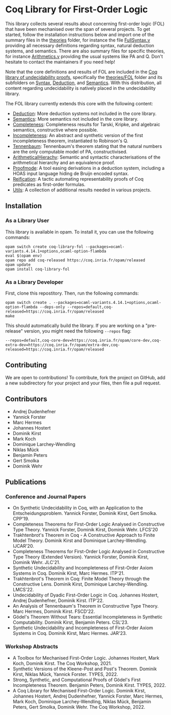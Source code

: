 # Coq Library for First-Order Logic

This library collects several results about concerning first-order logic (FOL) that have been mechanised over the span of several projects. To get started, follow the installation instructions below and import one of the summary files in the [theories](theories) folder, for instance the file [FullSyntax.v](theories/FullSyntax.v) providing all necessary definitions regarding syntax, natural deduction systems, and semantics. There are also summary files for specific theories, for instance [Arithmetics.v](theories/Arithmetics.v) providing the usual systems like PA and Q. Don't hesitate to contact the maintainers if you need help!

Note that the core definitions and results of FOL are included in the [Coq library of undecidability proofs](https://github.com/uds-psl/coq-library-undecidability), specifically the [theories/FOL](https://github.com/uds-psl/coq-library-undecidability/tree/coq-8.16/theories/FOL) folder and its subfolders on [Syntax](https://github.com/uds-psl/coq-library-undecidability/tree/coq-8.16/theories/FOL/Syntax), [Deduction](https://github.com/uds-psl/coq-library-undecidability/tree/coq-8.16/theories/FOL/Deduction), and [Semantics](https://github.com/uds-psl/coq-library-undecidability/tree/coq-8.16/theories/FOL/Semantics). With this distribution, all content regarding undecidability is natively placed in the undecidability library.

The FOL library currently extends this core with the following content:

- [Deduction](theories/Deduction): More deduction systems not included in the core library.
- [Semantics](theories/Semantics): More semantics not included in the core library.
- [Completeness](theories/Completeness): Completeness results for Tarski, Kripke, and algebraic semantics, constructive where possible.
- [Incompleteness](theories/Incompleteness): An abstract and synthetic version of the first incompleteness theorem, instantiated to Robinson's Q.
- [Tennenbaum](theories/Tennenbaum): Tennenbaum's theorem stating that the natural numbers are the only computable model of PA, constructivised.
- [ArithmeticalHierachy](theories/ArithmeticalHierarchy): Semantic and syntactic characterisations of the arithmetical hierarchy and an equivalence proof.
- [Proofmode](theories/Proofmode): A tool easing derivations in a deduction system, including a HOAS input language hiding de Bruijn encoded syntax.
- [Reification](theories/Reification): A tactic automating representability proofs of Coq predicates as first-order formulas.
- [Utils](theories/Utils): A collection of additional results needed in various projects.

## Installation

### As a Library User

This library is available in opam. To install it, you can use the following commands:

```
opam switch create coq-library-fol --packages=ocaml-variants.4.14.1+options,ocaml-option-flambda
eval $(opam env)
opam repo add coq-released https://coq.inria.fr/opam/released
opam update
opam install coq-library-fol
```

### As a Library Developer

First, clone this repostitory. Then, run the following commands:

```
opam switch create . --packages=ocaml-variants.4.14.1+options,ocaml-option-flambda --deps-only --repos=default,coq-released=https://coq.inria.fr/opam/released
make
```

This should automatically build the library. If you are working on a "pre-release" version, you might need the following `--repos` flag:
```
--repos=default,coq-core-dev=https://coq.inria.fr/opam/core-dev,coq-extra-dev=https://coq.inria.fr/opam/extra-dev,coq-released=https://coq.inria.fr/opam/released
```
## Contributing

We are open to contributions! To contribute, fork the project on GitHub, add a new subdirectory for your project and your files, then file a pull request.


## Contributors

- Andrej Dudenhefner
- Yannick Forster
- Marc Hermes
- Johannes Hostert
- Dominik Kirst
- Mark Koch
- Dominique Larchey-Wendling
- Niklas Mück
- Benjamin Peters
- Gert Smolka
- Dominik Wehr

## Publications

### Conference and Journal Papers

- On Synthetic Undecidability in Coq, with an Application to the Entscheidungsproblem. Yannick Forster, Dominik Kirst, Gert Smolka. CPP'19.
- Completeness Theorems for First-Order Logic Analysed in Constructive Type Theory. Yannick Forster, Dominik Kirst, Dominik Wehr. LFCS'20
- Trakhtenbrot's Theorem in Coq - A Constructive Approach to Finite Model Theory. Dominik Kirst and Dominique Larchey-Wendling. IJCAR'20.
- Completeness Theorems for First-Order Logic Analysed in Constructive Type Theory (Extended Version). Yannick Forster, Dominik Kirst, Dominik Wehr. JLC'21.
- Synthetic Undecidability and Incompleteness of First-Order Axiom Systems in Coq. Dominik Kirst, Marc Hermes. ITP'21.
- Trakhtenbrot's Theorem in Coq: Finite Model Theory through the Constructive Lens. Dominik Kirst, Dominique Larchey-Wendling. LMCS'22.
- Undecidability of Dyadic First-Order Logic in Coq. Johannes Hostert, Andrej Dudenhefner, Dominik Kirst. ITP'22.
- An Analysis of Tennenbaum's Theorem in Constructive Type Theory. Marc Hermes, Dominik Kirst. FSCD'22.
- Gödel's Theorem Without Tears: Essential Incompleteness in Synthetic Computability. Dominik Kirst, Benjamin Peters. CSL'23.
- Synthetic Undecidability and Incompleteness of First-Order Axiom Systems in Coq. Dominik Kirst, Marc Hermes. JAR'23.

### Workshop Abstracts

- A Toolbox for Mechanised First-Order Logic. Johannes Hostert, Mark Koch, Dominik Kirst. The Coq Workshop, 2021.
- Synthetic Versions of the Kleene-Post and Post's Theorem. Dominik Kirst, Niklas Mück, Yannick Forster. TYPES, 2022.
- Strong, Synthetic, and Computational Proofs of Gödel's First Incompleteness Theorem. Benjamin Peters, Dominik Kirst. TYPES, 2022.
- A Coq Library for Mechanised First-Order Logic. Dominik Kirst, Johannes Hostert, Andrej Dudenhefner, Yannick Forster, Marc Hermes, Mark Koch, Dominique Larchey-Wendling, Niklas Mück, Benjamin Peters, Gert Smolka, Dominik Wehr. The Coq Workshop, 2022.
